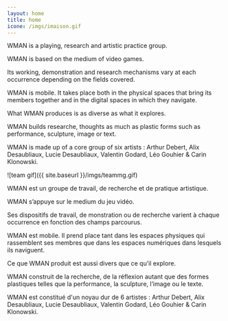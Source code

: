 ```yaml
---
layout: home
title: home
icone: /imgs/imaison.gif
---
```

WMAN is a playing, research and artistic practice group.

WMAN is based on the medium of video games.

Its working, demonstration and research mechanisms vary at each occurrence depending on the fields covered.

WMAN is mobile. It takes place both in the physical spaces that bring its members together and in the digital spaces in which they navigate.

What WMAN produces is as diverse as what it explores.

WMAN builds researche, thoughts as much as plastic forms such as performance, sculpture, image or text.

WMAN is made up of a core group of six artists : Arthur Debert, Alix Desaubliaux, Lucie Desaubliaux, Valentin Godard, Léo Gouhier & Carin Klonowski.

![team gif]({{ site.baseurl }}/imgs/teammg.gif)

WMAN est un groupe de travail, de recherche et de pratique artistique.

WMAN s’appuye sur le medium du jeu vidéo.
			
Ses dispositifs de travail, de monstration ou de recherche varient à chaque occurrence en fonction des champs parcourus. 
			
WMAN est mobile. Il prend place tant dans les espaces physiques qui rassemblent ses membres que dans les espaces numériques dans lesquels ils naviguent.

Ce que WMAN produit est aussi divers que ce qu’il explore.
			
WMAN construit de la recherche, de la réflexion autant que des formes plastiques telles que la performance, la sculpture, l’image ou le texte.

WMAN est constitué d'un noyau dur de 6 artistes : Arthur Debert, Alix Desaubliaux, Lucie Desaubliaux, Valentin Godard, Léo Gouhier & Carin Klonowski.



